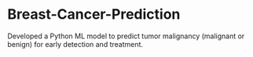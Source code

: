 # Breast-Cancer-Prediction
Developed a Python ML model to predict tumor malignancy (malignant or benign) for early detection and treatment.
